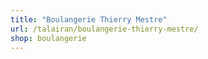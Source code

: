 ```yaml
---
title: "Boulangerie Thierry Mestre"
url: /talairan/boulangerie-thierry-mestre/
shop: boulangerie
---
```

